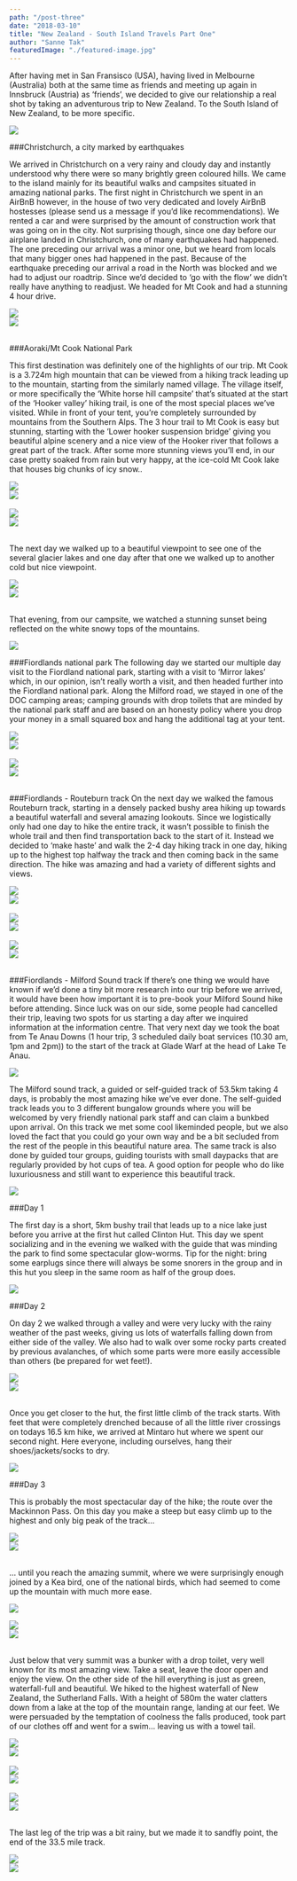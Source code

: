 ```yaml
---
path: "/post-three"
date: "2018-03-10"
title: "New Zealand - South Island Travels Part One"
author: "Sanne Tak"
featuredImage: "./featured-image.jpg"
---
```


After having met in San Fransisco (USA), having lived in Melbourne (Australia) both at the same time as friends and meeting up again in Innsbruck (Austria) as ‘friends’, we decided to give our relationship a real shot by taking an adventurous trip to New Zealand. To the South Island of New Zealand, to be more specific.

![](/images/1.jpg)

###Christchurch, a city marked by earthquakes

We arrived in Christchurch on a very rainy and cloudy day and instantly understood why there were so many brightly green coloured hills. We came to the island mainly for its beautiful walks and campsites situated in amazing national parks. The first night in Christchurch we spent in an AirBnB however, in the house of two very dedicated and lovely AirBnB hostesses (please send us a message if you’d like recommendations). We rented a car and were surprised by the amount of construction work that was going on in the city. Not surprising though, since one day before our airplane landed in Christchurch, one of many earthquakes had happened. The one preceding our arrival was a minor one, but we heard from locals that many bigger ones had happened in the past. Because of the earthquake preceding our arrival a road in the North was blocked and we had to adjust our roadtrip. Since we’d decided to ‘go with the flow’ we didn’t really have anything to readjust. We headed for Mt Cook and had a stunning 4 hour drive.

<div class="wrap"><div class="small"><img src="/images/2.jpg" /></div><div class="small"><img src="/images/3.jpg" /></div></div>
<br />

###Aoraki/Mt Cook National Park

This first destination was definitely one of the highlights of our trip. Mt Cook is a 3.724m high mountain that can be viewed from a hiking track leading up to the mountain, starting from the similarly named village. The village itself, or more specifically the ‘White horse hill campsite’ that’s situated at the start of the ‘Hooker valley’ hiking trail, is one of the most special places we’ve visited. While in front of your tent, you’re completely surrounded by mountains from the Southern Alps. The 3 hour trail to Mt Cook is easy but stunning, starting with the ‘Lower hooker suspension bridge’ giving you beautiful alpine scenery and a nice view of the Hooker river that follows a great part of the track. After some more stunning views you’ll end, in our case pretty soaked from rain but very happy, at the ice-cold Mt Cook lake that houses big chunks of icy snow..

<div class="wrap"><div class="small"><img src="/images/4.jpg" /></div><div class="small"><img src="/images/5.jpg" /></div></div>
<br />
<div class="wrap"><div class="small"><img src="/images/6.jpg" /></div><div class="small"><img src="/images/8.jpg" /></div></div>
<br />

The next day we walked up to a beautiful viewpoint to see one of the several glacier lakes and one day after that one we walked up to another cold but nice viewpoint.

<div class="wrap"><div class="small"><img src="/images/10.jpg" /></div><div class="small"><img src="/images/11.jpg" /></div></div>
<br />

That evening, from our campsite, we watched a stunning sunset being reflected on the white snowy tops of the mountains.

![](/images/12.jpg)


###Fiordlands national park
The following day we started our multiple day visit to the Fiordland national park, starting with a visit to ‘Mirror lakes’ which, in our opinion, isn’t really worth a visit, and then headed further into the Fiordland national park. Along the Milford road, we stayed in one of the DOC camping areas; camping grounds with drop toilets that are minded by the national park staff and are based on an honesty policy where you drop your money in a small squared box and hang the additional tag at your tent. 

<div class="wrap"><div class="small"><img src="/images/13.jpg" /></div><div class="small"><img src="/images/14.jpg" /></div></div>
<br />
<div class="wrap"><div class="small"><img src="/images/15.jpg" /></div><div class="small"><img src="/images/16.jpg" /></div></div>
<br />


###Fiordlands - Routeburn track
On the next day we walked the famous Routeburn track, starting in a densely packed bushy area hiking up towards a beautiful waterfall and several amazing lookouts. Since we logistically only had one day to hike the entire track, it wasn’t possible to finish the whole trail and then find transportation back to the start of it. Instead we decided to ‘make haste’ and walk the 2-4 day hiking track in one day, hiking up to the highest top halfway the track and then coming back in the same direction. The hike was amazing and had a variety of different sights and views. 

<div class="wrap"><div class="small"><img src="/images/19 sexy.jpg" /></div><div class="small"><img src="/images/20.jpg" /></div></div>
<br />
<div class="wrap"><div class="small"><img src="/images/21.jpg" /></div><div class="small"><img src="/images/22.jpg" /></div></div>
<br />
<div class="wrap"><div class="small"><img src="/images/25.jpg" /></div><div class="small"><img src="/images/26.jpg" /></div></div>
<br />


###Fiordlands - Milford Sound track
If there’s one thing we would have known if we’d done a tiny bit more research into our trip before we arrived, it would have been how important it is to pre-book your Milford Sound hike before attending. Since luck was on our side, some people had cancelled their trip, leaving two spots for us starting a day after we inquired information at the information centre. That very next day we took the boat from Te Anau Downs (1 hour trip, 3 scheduled daily boat services (10.30 am, 1pm and 2pm)) to the start of the track at Glade Warf at the head of Lake Te Anau.

![](/images/28.jpg)


The Milford sound track, a guided or self-guided track of 53.5km taking 4 days, is probably the most amazing hike we’ve ever done. The self-guided track leads you to 3 different bungalow grounds where you will be welcomed by very friendly national park staff and can claim a bunkbed upon arrival. On this track we met some cool likeminded people, but we also loved the fact that you could go your own way and be a bit secluded from the rest of the people in this beautiful nature area. The same track is also done by guided tour groups, guiding tourists with small daypacks that are regularly provided by hot cups of tea.  A good option for people who do like luxuriousness and still want to experience this beautiful track.

![](/images/29.jpg)


###Day 1

The first day is a short, 5km bushy trail that leads up to a nice lake just before you arrive at the first hut called Clinton Hut. This day we spent socializing and in the evening we walked with the guide that was minding the park to find some spectacular glow-worms. Tip for the night: bring some earplugs since there will always be some snorers in the group and in this hut you sleep  in the same room  as half of the group does.

![](/images/30.jpg)


###Day 2

On day 2 we walked through a valley and were very lucky with the rainy weather of the past weeks, giving us lots of waterfalls falling down from either side of the valley. We also had to walk over some rocky parts created by previous avalanches, of which some parts were more easily accessible than others (be prepared for wet feet!). 

<div class="wrap"><div class="small"><img src="/images/35.jpg" /></div><div class="small"><img src="/images/36.jpg" /></div></div>
<br />

Once you get closer to the hut, the first little climb of the track starts. With feet that were completely drenched because of all the little river crossings on todays 16.5 km hike, we arrived at Mintaro hut where we spent our second night. Here everyone, including ourselves, hang their shoes/jackets/socks to dry.

![](/images/38.jpg)

###Day 3

This is probably the most spectacular day of the hike; the route over the Mackinnon Pass. On this day you make a steep but easy climb up to the highest and only big peak of the track…

<div class="wrap"><div class="small"><img src="/images/39.jpg" /></div><div class="small"><img src="/images/40.jpg" /></div></div>
<br />

… until you reach the amazing summit, where we were surprisingly enough joined by a Kea bird, one of the national birds, which had seemed to come up the mountain with much more ease.

![](/images/41.jpg)

<div class="wrap"><div class="small"><img src="/images/46.jpg" /></div><div class="small"><img src="/images/50.jpg" /></div></div>
<br />


Just below that very summit was a bunker with a drop toilet, very well known for its most amazing view. Take a seat, leave the door open and enjoy the view. On the other side of the hill everything is just as green, waterfall-full and beautiful. We hiked to the highest waterfall of New Zealand, the Sutherland Falls. With a height of 580m the water clatters down from a lake at the top of the mountain range, landing at our feet. We were persuaded by the temptation of coolness the falls produced, took part of our clothes off and went for a swim… leaving us with a towel tail.

<div class="wrap"><div class="small"><img src="/images/52.jpg" /></div><div class="small"><img src="/images/51.jpg" /></div></div>
<br />
<div class="wrap"><div class="small"><img src="/images/53.jpg" /></div><div class="small"><img src="/images/54.jpg" /></div></div>
<br />
<div class="wrap"><div class="small"><img src="/images/55.jpg" /></div><div class="small"><img src="/images/56.jpg" /></div></div>
<br />

The last leg of the trip was a bit rainy, but we made it to sandfly point, the end of the 33.5 mile track.

<div class="wrap"><div class="small"><img src="/images/57.jpg" /></div><div class="small"><img src="/images/58.jpg" /></div></div>
<br />
